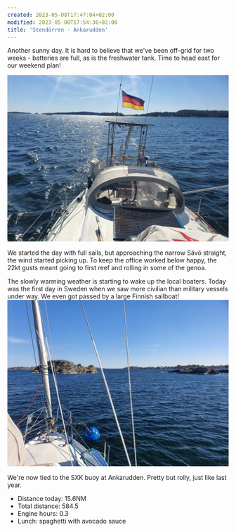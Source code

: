 ```yaml
---
created: 2023-05-08T17:47:04+02:00
modified: 2023-05-08T17:54:36+02:00
title: 'Stendörren - Ankarudden'
---
```


Another sunny day. It is hard to believe that we've been off-grid for two weeks - batteries are full, as is the freshwater tank. Time to head east for our weekend plan!

![Image](../2023/e2261da21e2ae0843d4c10b979f5a71c.jpg) 

We started the day with full sails, but approaching the narrow Sävö straight, the wind started picking up. To keep the office worked below happy, the 22kt gusts meant going to first reef and rolling in some of the genoa.

The slowly warming weather is starting to wake up the local boaters. Today was the first day in Sweden when we saw more civilian than military vessels under way. We even got passed by a large Finnish sailboat!
![Image](../2023/afe5210393c0be5beaf19d051fc8159a.jpg) 

We're now tied to the SXK buoy at Ankarudden. Pretty but rolly, just like last year.

* Distance today: 15.6NM
* Total distance: 584.5
* Engine hours: 0.3
* Lunch: spaghetti with avocado sauce
